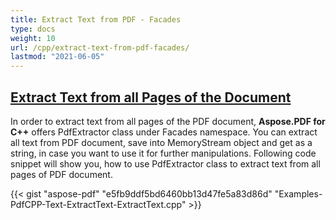```yaml
---
title: Extract Text from PDF - Facades
type: docs
weight: 10
url: /cpp/extract-text-from-pdf-facades/
lastmod: "2021-06-05"
---
```


## <ins>**Extract Text from all Pages of the Document**
In order to extract text from all pages of the PDF document, **Aspose.PDF for C++** offers PdfExtractor class under Facades namespace. You can extract all text from PDF document, save into MemoryStream object and get as a string, in case you want to use it for further manipulations. Following code snippet will show you, how to use PdfExtractor class to extract text from all pages of PDF document.



{{< gist "aspose-pdf" "e5fb9ddf5bd6460bb13d47fe5a83d86d" "Examples-PdfCPP-Text-ExtractText-ExtractText.cpp" >}}
